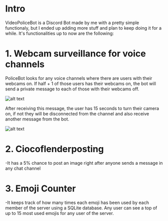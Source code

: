 # Intro

VideoPoliceBot is a Discord Bot made by me with a pretty simple functionaly, but I ended up adding more stuff and plan to keep doing it for a while.
It's functionalities up to now are the following:

# 1. Webcam surveillance for voice channels

PoliceBot looks for any voice channels where there are users with their webcams on. If half + 1 of those users has their webcams on, the bot will send a private message to each of those with their webcams off.

![alt text](https://imgur.com/z16Rra1)

After receiving this message, the user has 15 seconds to turn their camera on, if not they will be disconnected from the channel and also receive another message from the bot.

![alt text](https://imgur.com/khbk9C5)

# 2. Ciocoflenderposting

-It has a 5% chance to post an image right after anyone sends a message in any chat channel
# 3. Emoji Counter

-It keeps track of how many times each emoji has been used by each member of the server using a SQLite database. Any user can see a top of up to 15 most used emojis for any user of the server.